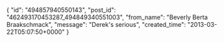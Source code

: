  {
   "id": "494857940550143",
   "post_id": "462493170453287_494849340551003",
   "from_name": "Beverly Berta Braakschmack",
   "message": "Derek's serious",
   "created_time": "2013-03-22T05:07:50+0000"
 }
